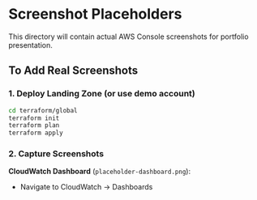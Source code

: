 # Screenshot Placeholders

This directory will contain actual AWS Console screenshots for portfolio presentation.

## To Add Real Screenshots

### 1. Deploy Landing Zone (or use demo account)
```bash
cd terraform/global
terraform init
terraform plan
terraform apply
```

### 2. Capture Screenshots

**CloudWatch Dashboard** (`placeholder-dashboard.png`):
- Navigate to CloudWatch → Dashboards
